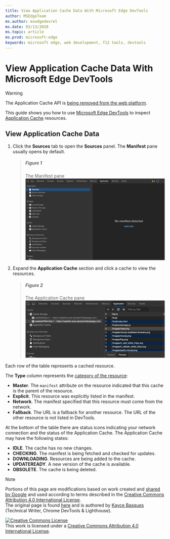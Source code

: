 ```yaml
---
title: View Application Cache Data With Microsoft Edge DevTools
author: MSEdgeTeam
ms.author: msedgedevrel
ms.date: 03/13/2020
ms.topic: article
ms.prod: microsoft-edge
keywords: microsoft edge, web development, f12 tools, devtools
---
```

<!-- Copyright Kayce Basques 

   Licensed under the Apache License, Version 2.0 (the "License");
   you may not use this file except in compliance with the License.
   You may obtain a copy of the License at

       https://www.apache.org/licenses/LICENSE-2.0

   Unless required by applicable law or agreed to in writing, software
   distributed under the License is distributed on an "AS IS" BASIS,
   WITHOUT WARRANTIES OR CONDITIONS OF ANY KIND, either express or implied.
   See the License for the specific language governing permissions and
   limitations under the License.  -->  





# View Application Cache Data With Microsoft Edge DevTools   



> [!WARNING]
> The Application Cache API is [being removed from the web platform][HTMLStandardOfflineWebApplications].  

This guide shows you how to use [Microsoft Edge DevTools][MicrosoftEdgeDevTools] to inspect [Application Cache][MDNWebAPIsWindowApplicationCache] resources.  

## View Application Cache Data   

1.  Click the **Sources** tab to open the **Sources** panel.  The **Manifest** pane usually opens by default.  
    
    > ##### Figure 1  
    > The Manifest pane  
    > ![The Manifest pane][ImageManifestPane]  

1.  Expand the **Application Cache** section and click a cache to view the resources.  
    
    > ##### Figure 2  
    > The Application Cache pane  
    > ![The Application Cache pane][ImageApplicationCachePane]  

Each row of the table represents a cached resource.  

The **Type** column represents the [category of the resource][MDNHTMLResourcesInAnApplicationCache]:  

*   **Master**.  The `manifest` attribute on the resource indicated that this cache is the parent of the resource.  
*   **Explicit**.  This resource was explicitly listed in the manifest.  
*   **Network**.  The manifest specified that this resource must come from the network.  
*   **Fallback**.  The URL is a fallback for another resource.  The URL of the other resource is not listed in DevTools.  

At the bottom of the table there are status icons indicating your network connection and the status of the Application Cache.  The Application Cache may have the following states:  

*   **IDLE**.  The cache has no new changes.  
*   **CHECKING**.  The manifest is being fetched and checked for updates.  
*   **DOWNLOADING**.  Resources are being added to the cache.  
*   **UPDATEREADY**.  A new version of the cache is available.  
*   **OBSOLETE**.  The cache is being deleted.  

 



<!-- image links -->  

[ImageApplicationCachePane]: /microsoft-edge/devtools-guide-chromium/media/cache-pane-cache-storage-resources.msft.png "Figure 2: The Application Cache pane"  
[ImageManifestPane]: images/application-manifest.msft.png "Figure 1: The Manifest pane"  

<!-- links -->  

[HTMLStandardOfflineWebApplications]: https://html.spec.whatwg.org/multipage/offline.html#offline "Offline Web applications - HTML Standard"  
[MDNHTMLResourcesInAnApplicationCache]: https://developer.mozilla.org/docs/Web/HTML/Using_the_application_cache#Resources_in_an_application_cache "Resources in an application cache | MDN"  
[MDNWebAPIsWindowApplicationCache]: https://developer.mozilla.org/docs/Web/API/Window/applicationCache "Window.applicationCache - Web APIs | MDN"  
[MicrosoftEdgeDevTools]: https://docs.microsoft.com/microsoft-edge/devtools-guide-chromium "Microsoft Edge \(Chromium\) Developer Tools"  

> [!NOTE]
> Portions of this page are modifications based on work created and [shared by Google][GoogleSitePolicies] and used according to terms described in the [Creative Commons Attribution 4.0 International License][CCA4IL].  
> The original page is found [here](https://developers.google.com/web/tools/chrome-devtools/storage/applicationcache) and is authored by [Kayce Basques][KayceBasques] \(Technical Writer, Chrome DevTools \& Lighthouse\).  

[![Creative Commons License][CCby4Image]][CCA4IL]  
This work is licensed under a [Creative Commons Attribution 4.0 International License][CCA4IL].  

[CCA4IL]: https://creativecommons.org/licenses/by/4.0  
[CCby4Image]: https://i.creativecommons.org/l/by/4.0/88x31.png  
[GoogleSitePolicies]: https://developers.google.com/terms/site-policies  
[KayceBasques]: https://developers.google.com/web/resources/contributors/kaycebasques  
